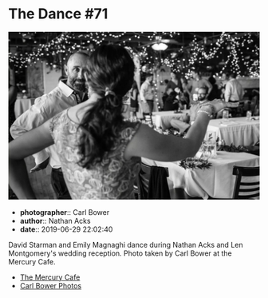 # The Dance #71

![David Starman and Emily Magnaghi dance](assets/2019-06-29-set-4-the-dance-71.webp)

* **photographer**:: Carl Bower  
* **author**:: Nathan Acks  
* **date**:: 2019-06-29 22:02:40

David Starman and Emily Magnaghi dance during Nathan Acks and Len Montgomery's wedding reception. Photo taken by Carl Bower at the Mercury Cafe.

* [The Mercury Cafe](http://mercurycafe.com)
* [Carl Bower Photos](https://carlbowerphotos.com)
